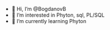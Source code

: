 - 👋 Hi, I’m @BogdanovB
- 👀 I’m interested in Phyton, sql, PL/SQL
- 🌱 I’m currently learning Phyton

<!---
BogdanovB/BogdanovB is a ✨ special ✨ repository because its `README.md` (this file) appears on your GitHub profile.
You can click the Preview link to take a look at your changes.
--->
